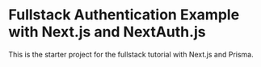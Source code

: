 # Fullstack Authentication Example with Next.js and NextAuth.js

This is the starter project for the fullstack tutorial with Next.js and Prisma. 
